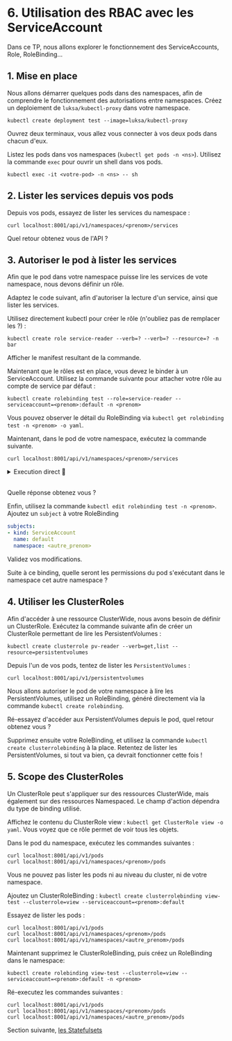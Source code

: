 # 6. Utilisation des RBAC avec les ServiceAccount

Dans ce TP, nous allons explorer le fonctionnement des ServiceAccounts, Role, RoleBinding...

## 1. Mise en place

Nous allons démarrer quelques pods dans des namespaces, afin de comprendre le fonctionnement des autorisations entre namespaces. Créez un deploiement de `luksa/kubectl-proxy` dans votre namespace.

```shell
kubectl create deployment test --image=luksa/kubectl-proxy
```

Ouvrez deux terminaux, vous allez vous connecter à vos deux pods dans chacun d'eux.

Listez les pods dans vos namespaces (`kubectl get pods -n <ns>`).
Utilisez la commande `exec` pour ouvrir un shell dans vos pods.

```shell
kubectl exec -it <votre-pod> -n <ns> -- sh
```

## 2. Lister les services depuis vos pods

Depuis vos pods, essayez de lister les services du namespace :

```shell
curl localhost:8001/api/v1/namespaces/<prenom>/services
```

Quel retour obtenez vous de l'API ?

## 3. Autoriser le pod à lister les services

Afin que le pod dans votre namespace puisse lire les services de vote namespace, nous devons définir un rôle.

Adaptez le code suivant, afin d'autoriser la lecture d'un service, ainsi que lister les services.

Utilisez directement kubectl pour créer le rôle (n'oubliez pas de remplacer les ?) :

```shell
kubectl create role service-reader --verb=? --verb=? --resource=? -n bar
```

Afficher le manifest resultant de la commande.

Maintenant que le rôles est en place, vous devez le binder à un ServiceAccount. Utilisez la commande suivante pour attacher votre rôle au compte de service par défaut :

```shell
kubectl create rolebinding test --role=service-reader --serviceaccount=<prenom>:default -n <prenom>
```

Vous pouvez observer le détail du RoleBinding via `kubectl get rolebinding test -n <prenom> -o yaml`.

Maintenant, dans le pod de votre namespace, exécutez la commande suivante.

```shell
curl localhost:8001/api/v1/namespaces/<prenom>/services
```

<details>
    <summary>Execution direct 🤫</summary>

```bash
kubectl exec -it <votre-pod> -n <ns> -- curl localhost:8001/api/v1/namespaces/foo/services
```

</details><br/>

Quelle réponse obtenez vous ?

Enfin, utilisez la commande `kubectl edit rolebinding test -n <prenom>`.
Ajoutez un `subject` à votre RoleBinding

```yaml
subjects:
- kind: ServiceAccount
  name: default
  namespace: <autre_prenom>
```

Validez vos modifications.

Suite à ce binding, quelle seront les permissions du pod s'exécutant dans le namespace cet autre namespace ?

## 4. Utiliser les ClusterRoles

Afin d'accéder à une ressource ClusterWide, nous avons besoin de définir un ClusterRole. Exécutez la commande suivante afin de créer un ClusterRole permettant de lire les PersistentVolumes :

```shell
kubectl create clusterrole pv-reader --verb=get,list --resource=persistentvolumes
```

Depuis l'un de vos pods, tentez de lister les `PersistentVolumes` :

```shell
curl localhost:8001/api/v1/persistentvolumes
```

Nous allons autoriser le pod de votre namespace à lire les PersistentVolumes, utilisez un RoleBinding, généré directement via la commande `kubectl create rolebinding`.

Ré-essayez d'accéder aux PersistentVolumes depuis le pod, quel retour obtenez vous ?

Supprimez ensuite votre RoleBinding, et utilisez la commande `kubectl create clusterrolebinding` à la place.
Retentez de lister les PersistentVolumes, si tout va bien, ça devrait fonctionner cette fois !

## 5. Scope des ClusterRoles

Un ClusterRole peut s'appliquer sur des ressources ClusterWide, mais également sur des ressources Namespaced.
Le champ d'action dépendra du type de binding utilisé.

Affichez le contenu du ClusterRole view : `kubectl get ClusterRole view -o yaml`.
Vous voyez que ce rôle permet de voir tous les objets.

Dans le pod du namespace, exécutez les commandes suivantes :

```shell
curl localhost:8001/api/v1/pods
curl localhost:8001/api/v1/namespaces/<prenom>/pods 
```

Vous ne pouvez pas lister les pods ni au niveau du cluster, ni de votre namespace.

Ajoutez un ClusterRoleBinding : `kubectl create clusterrolebinding view-test --clusterrole=view --serviceaccount=<prenom>:default`

Essayez de lister les pods :

```shell
curl localhost:8001/api/v1/pods
curl localhost:8001/api/v1/namespaces/<prenom>/pods
curl localhost:8001/api/v1/namespaces/<autre_prenom>/pods 
```

Maintenant supprimez le ClusterRoleBinding, puis créez un RoleBinding dans le namespace:

```shell
kubectl create rolebinding view-test --clusterrole=view --serviceaccount=<prenom>:default -n <prenom>
```

Ré-executez les commandes suivantes :

```shell
curl localhost:8001/api/v1/pods
curl localhost:8001/api/v1/namespaces/<prenom>/pods
curl localhost:8001/api/v1/namespaces/<autre_prenom>/pods 
```

Section suivante, [les Statefulsets](7_statefulsets.md)
